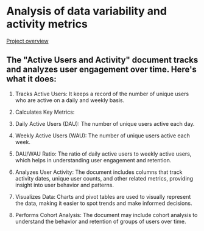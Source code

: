 # Analysis of data variability and activity metrics

[Project overview](https://docs.google.com/spreadsheets/d/1eqk7-mAV0rZg_8yq54jEIW7VwTU1wBpRzWKuY7fS6I4/edit?gid=1336029640#gid=1336029640)

## The "Active Users and Activity" document tracks and analyzes user engagement over time. Here's what it does:

1. Tracks Active Users: It keeps a record of the number of unique users who are active on a daily and weekly basis.

2. Calculates Key Metrics:

3. Daily Active Users (DAU): The number of unique users active each day.

4. Weekly Active Users (WAU): The number of unique users active each week.

5. DAU/WAU Ratio: The ratio of daily active users to weekly active users, which helps in understanding user engagement and retention.

6. Analyzes User Activity: The document includes columns that track activity dates, unique user counts, and other related metrics, providing insight into user behavior and patterns.

7. Visualizes Data: Charts and pivot tables are used to visually represent the data, making it easier to spot trends and make informed decisions.

8. Performs Cohort Analysis: The document may include cohort analysis to understand the behavior and retention of groups of users over time.
   

